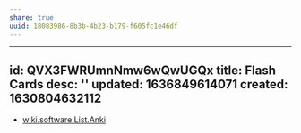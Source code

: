 ```yaml
---
share: true
uuid: 18083986-8b3b-4b23-b179-f605fc1e46df
---
```

---
id: QVX3FWRUmnNmw6wQwUGQx
title: Flash Cards
desc: ''
updated: 1636849614071
created: 1630804632112
---

* [wiki.software.List.Anki](/undefined)
